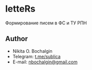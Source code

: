 # letteRs
Формирование писем в ФС и ТУ РПН

## Author
* Nikita O. Bochalgin
* Telegram: [t.me/sublica](https://t.me/sublica)
* E-mail: nbochalgin@gmail.com
